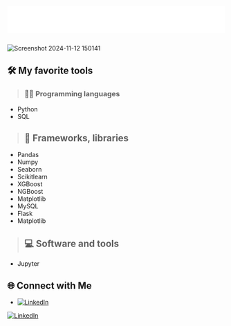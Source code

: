 # ![Name Animation](./name-animation.svg)

![Screenshot 2024-11-12 150141](https://github.com/user-attachments/assets/107bebde-1c5f-4254-ae20-55af94dac84f)

## 🛠️ My favorite tools
> ### 👨‍💻 Programming languages
   - Python
   - SQL

> ## 🧰 Frameworks, libraries
   - Pandas
   - Numpy
   - Seaborn
   - Scikitlearn
   - XGBoost
   - NGBoost
   - Matplotlib
   - MySQL
   - Flask
   - Matplotlib

> ## 💻 Software and tools
   - Jupyter

## 🌐 Connect with Me
- [![LinkedIn]([https://img.shields.io/badge/LinkedIn-Profile-blue?style=flat&logo=linkedin&logoColor=white)](https://www.linkedin.com/in/your-profile/](https://www.linkedin.com/in/michael-angelo-voudouris-082a20207/))
<a href="[https://www.linkedin.com/in/your-profile/](https://img.shields.io/badge/LinkedIn-Profile-blue?style=flat&logo=linkedin&logoColor=white)](https://www.linkedin.com/in/your-profile/(https://www.linkedin.com/in/michaelangelo-voudouris-082a20207/)" target="_blank">
    <img src="https://upload.wikimedia.org/wikipedia/commons/c/ca/LinkedIn_logo_initials.png" alt="LinkedIn" width="30" height="30">
</a>
